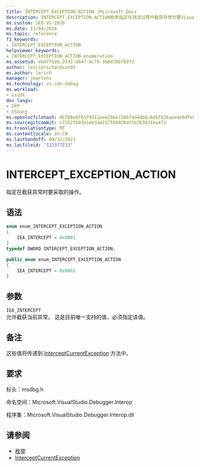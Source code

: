 ```yaml
---
title: INTERCEPT_EXCEPTION_ACTION |Microsoft Docs
description: INTERCEPT_EXCEPTION_ACTION枚举指定在调试过程中截获异常时要Visual Studio操作。
ms.custom: SEO-VS-2020
ms.date: 11/04/2016
ms.topic: reference
f1_keywords:
- INTERCEPT_EXCEPTION_ACTION
helpviewer_keywords:
- INTERCEPT_EXCEPTION_ACTION enumeration
ms.assetid: e647f1eb-2932-4447-8c78-3b0d706fb972
author: leslierichardson95
ms.author: lerich
manager: jmartens
ms.technology: vs-ide-debug
ms.workload:
- vssdk
dev_langs:
- CPP
- CSharp
ms.openlocfilehash: 0b704e8f6379312eee25be7106f4d4db6c64bf626aee4e0dfe0b899a735fe9a7
ms.sourcegitcommit: c72b2f603e1eb3a4157f00926df2e263831ea472
ms.translationtype: MT
ms.contentlocale: zh-CN
ms.lasthandoff: 08/12/2021
ms.locfileid: "121377233"
---
```

# <a name="intercept_exception_action"></a>INTERCEPT_EXCEPTION_ACTION
指定在截获异常时要采取的操作。

## <a name="syntax"></a>语法

```cpp
enum enum_INTERCEPT_EXCEPTION_ACTION
{
    IEA_INTERCEPT = 0x0001
}
typedef DWORD INTERCEPT_EXCEPTION_ACTION;
```

```csharp
public enum enum_INTERCEPT_EXCEPTION_ACTION
{
    IEA_INTERCEPT = 0x0001
}
```

## <a name="parameters"></a>参数

`IEA_INTERCEPT`\
允许截获当前异常。 这是目前唯一支持的值，必须指定该值。

## <a name="remarks"></a>备注
这些值将传递到 [InterceptCurrentException](../../../extensibility/debugger/reference/idebugstackframe3-interceptcurrentexception.md) 方法中。

## <a name="requirements"></a>要求
标头：msdbg.h

命名空间：Microsoft.VisualStudio.Debugger.Interop

程序集：Microsoft.VisualStudio.Debugger.Interop.dll

## <a name="see-also"></a>请参阅
- [枚举](../../../extensibility/debugger/reference/enumerations-visual-studio-debugging.md)
- [InterceptCurrentException](../../../extensibility/debugger/reference/idebugstackframe3-interceptcurrentexception.md)

